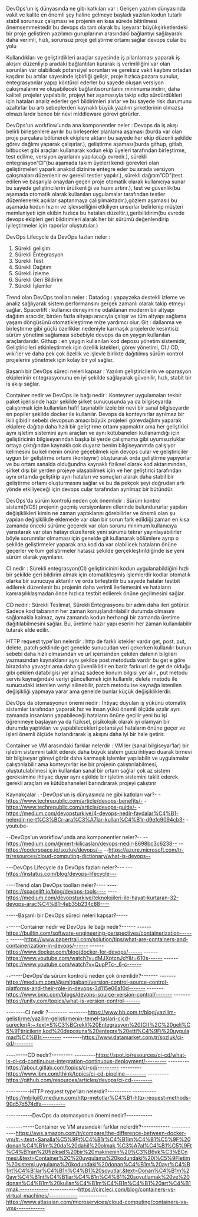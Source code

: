 DevOps'un iş dünyasında ne gibi katkıları var :
Gelişen yazılım dünyasında vakit ve kalite en önemli şey haline gelmeye başladı yazılan kodun tutarlı stabil sorunsuz çalışması ve projenin en kısa sürede bitirilmesi önemsemmektedir bu devops da tam olarak bu işeyarar büyükşirketlerdeki bir proje geliştiren yazılımcı guruplarının arasındaki bağlantıyı sağlayarak daha verimli, hızlı, sorunsuz proje geliştirme ortamı sağlar devops cular bu yolu
 
Kullandıkları ve geliştirdikleri araçlar sayesinde iş pilanlaması yaparak iş akışını düzenliyip aradaki bağlantıları kurarak iş verimliliğini var olan sorunları var olabilicek potansiyel sorunları ve gereksiz vakit kaybını ortadan kaşdırır bu artılar sayesinde işbirliği gelişir, proje hızlıca pazara sunulur, entegrasyonlar yapıp köntürol ederler bu sayede oluşan versiyon çakışmalarını ve oluşabilecek bağlantısorunlarını minimuma indirir, daha kaliteli projeler yapılabilir, projeyi her aşamasıyla takip edip sürdürdükleri için hataları analiz ederler geri bildirimleri alırlar ve bu sayede risk durumunu azaltırlar bu artı sebeplerden kaynaklı büyük yazılım şirketlerinin olmazsa olmazı lardır bence bir nevi middleware görevi görürler. 

DevOps'un workflow'unda ana komponentler neler :
Devops da iş akışı belirli birleşenlere ayrılır bu birleşenler planlama aşaması (burda var olan proje parçalara bölünerek ekiplere aktarır bu sayede her ekip düzenli şekilde görev dağlımı yaparak çalışırlar.), geliştirme aşaması(burda githup, gitlab, bitbucket gibi araçları kullanarak kodun ekip üyeleri tarafından birleştirme, test edilme, versiyon ayarlarını yapılacağı evredir.), sürekli entegrasyon”CI”(bu aşamada takım üyeleri kendi görevleri olan geliştirmeleri yapark anakod dizinine entegre eder bu sırada versiyon çakışmaları düzenlenir ev gerekli testler yapılır.), sürekli dağıtım”CD”(test edilen ve başarıyla onaydan geçen proje otomatik olarak kullanıcıya sunar bu sayede geliştiricilerin ürütkenliği ve hızını artırır.), test ve güvenlik(bu aşamada otomatik olarak kullanılan uygulamalar tarafından testler düzenlenerek açıklar saptanmaya çalışılmaktadır.),gözlem aşaması( bu aşamada kodun hızını ve işlevselliğini etkiliyen unsurlar belirlenip müşteri memluniyeti için ekibin hızlıca bu hataları düzeltir.),geribilidirim(bu evrede devops ekipleri geri bildirimleri alarak her bir sürümü değenlendirip iyileştirmeler için raporlar oluştutular.)

DevOps Lifecycle da DevOps fazları neler :
 
1.	Sürekli gelişim
2.	Sürekli Entegrasyon
3.	Sürekli Test
4.	Sürekli Dağıtım
5.	Sürekli İzleme
6.	Sürekli Geri Bildirim
7.	Sürekli İşlemler

Trend olan DevOps toolları neler : 
Datadog : yapayzeka destekli izleme ve analiz sağlıyarak sistem performansını gerçek zamanlı olarak takip etmeyi sağlar.
Spacerlift : kullanıcı deneyimine odaklanan moderm bir altyapı dağıtım aracıdır, birden fazla altyapı aracıyla çalışır ve tüm altyapı sağlama yaşam döngüsünü otomatikleştirme mize yardımcı olur.
Git : dallanma ve birleştirme gibi güçlü özellikler nedeniyle karmaşık projelerde kesintisiz sürüm yönetimi sağlaması sebebiyle devops da en yaygın kullanılan araçlardandır.
Githup : en yaygın kullanılan kod deposu yönetim sistemidir, Geliştiricileri etkinleştirmek için özellik istekleri, görev yönetimi, CI / CD, wiki'ler ve daha pek çok özellik ve işlevle birlikte dağıtılmış sürüm kontrol projelerini yönetmek için kolay bir yol sağlar.

Başarılı bir DevOps süreci neleri kapsar :
Yazılım geliştiricilerin ve oparasyon ekiplerinin entegrasyonunu en iyi şekilde sağlayarak güvenilir, hızlı, stabit bir iş akışı sağlar.

Container nedir ve DevOps ile bağı nedir :
Konteyner uygulamaları tekbir paket içerisinde hazır şekilde şirket sunucusunda ya da bilgiseyarda çalıştırmak için kullanılan hafif taşınabilir izole bir nevi bir sanal bilgiseyardır en popiler şekilde docker ile kullanılır. Devops da konteynırlar ayrılmaz bir ikili gibidir sebebi devopsun amacı büyük projeleri görevdağlımı yaparak ekiplere dağıtıp daha hzılı bir geliştirme ortamı yapmaktır ama her geliştirici aynı işletim sistemini aynı araçları ve aynı kütübaneleri kullanamdığı için geliştiricinin bilgiseyarından başka bi yerde çalışmama gibi uyumsuzluklar ortaya çıktığından kaynaklı çok duyarız benim bilgiseyarımda çalışıyor kelimesini bu kelimenin önüne geçebilmek için devops cular ve geliştiriciler uygun bir geliştirme ortamı (konteynır) oluşturarak orda geliştirme yapıyorlar ve bu ortam sanalda olduğundna kaynaklı fiziksel olarak kod aktarımından, şirket dışı bir yerden projeye ulaşabilmek için ve her geliştirici tarafından aynı ortamda geliştirip aynı hataları ve sonuçları alarak daha stabil bir geliştirme ortamı oluşturmasını sağlar ve bu da pekçok şeyi doğrudan artı yönde etkiliyeceği için devops cular tarafından ayrılmaz bir bütündür.

DevOps'da sürüm kontrolü neden çok önemlidir :
Sürüm kontrol sistemi(VCS) projenin geçmiş versiyonlarını ellerinde bulundururlar yapılan değişiklikleri kimin ne zaman yaptıklarını görebilirler ve önemli olan şu yapılan değişiklikde eklemede var olan bir sorun fark edildiği zaman en kısa zamanda önceki sürüme geçerek var olan sorunu minimum kullanıcıya yansıtarak var olan hatayı düzelterek yeni sürümü tekrar yayınlayabilirler böyle sorunmlar olmaması için genelde git kullanarak bölümlere ayrıp o şekilde geliştirmeler yaparak ana kod da var olabilicek hataların önüne geçerler ve tüm geliştirmeler hatasız şekilde gerçekleştirildiğinde ise yeni sürüm olarak yayınlanır. 



CI nedir : 
Sürekli entegrasyon(CI) geliştiricinini kodun uygulanabildiğini hızlı bir şekilde geri bildirim almak için otomatikleşmiş işlemlerdir kodlar otomatik olarka bir sunucuya aktarılır ve orda birleştirilir bu sayede hatalar testbit edilerek düzenlenir bu projenin daha verimli ilerlemesini ve hataların kamraşılıklaşmadan önce hızlıca testbit edilerek önüne geçilmesini sağlar.


CD nedir :
Sürekli Teslimat, Sürekli Entegrasyonu bir adım daha ileri götürür. Sadece kod tabanının her zaman konuşlandırılabilir durumda olmasını sağlamakla kalmaz, aynı zamanda kodun herhangi bir zamanda üretime dağıtılabilmesini sağlar. Bu, üretime hazır yapı eserini her zaman kullanılabilir tutarak elde edilir.

HTTP request type'ları nelerdir : 
http de farklı istekler vardır get, post, put, delete, patch şeklinde get genelde sunucudan veri çekerken kullanılır bunun sebebi daha hızlı olmasından ve url içerisinden çekilen datenın bilgileri yazmasından kaynaklanır aynı şekilde post metoduda vardır bu get e göre birazdaha yavaştır ama daha güvenliklidir en bariz farkı url de get de olduğu gibi çekilen databilgisi yer almaz sadece konum bilgisi yer alır , put metodu servis kaynağındaki veriyi güncellemek için kullanılır, delete metodu ile sunucudaki istenilen veriyi silinebilir, patch metodu ise kaynağa istenilen değişikliği yapmaya yarar ama genelde bunlar küçük değişikliklerdir.

DevOps da otomasyonun önemi nedir :
İhtiyaç duyulan iş yükünü otomatik sistemler tarafından yaparak hız ve insan yükü önemli ölçüde azalır aynı zamanda insanların yapabileceği hataların önüne geçilir yeni bu işi öğrenmeye başlayan ya da fiziksel, pisikolojik olarak iyi olamyan bir durumda yaptıkları ve yapabilecekleri potansiyel hataların önüne geçer ve işleri önemli ölçüde hızlandırarak iş akışını daha iyi bir hale getirir.

Container ve VM arasındaki farklar nelerdir :
VM ler (sanal bilgiseyar’lar) bir işletim sistemini taklit ederek daha büyük sistem gücü ihtiyacı duarak birnevi bir bilgiseyar görevi görür daha karmaşık işlemler yapılabilir ve uygulamalar çalıştırılabilir ama konteynırlar ise bir projenin çalıştırılabilmesi, oluştutulabilmesi için kullanılan sanal bir ortam sağlar çok az sistem gereksimine ihtiyaç duyar aynı eşkilde bir işletim sistemini taklit ederek gerekli araçları ve kütübahaneleri barındırarak projeyi çalıştırır 

Kaynakçalar : 
-DevOps'un iş dünyasında ne gibi katkıları var?-
-https://www.techrepublic.com/article/devops-benefits/-
-https://www.techrepublic.com/article/devops-guide/-
-https://medium.com/devopsturkiye/4-devops-nedir-faydalar%C4%B1-nelerdir-ne-t%C3%BCr-ara%C3%A7lar-kullan%C4%B1r-d9efc9094cb3-
-youtube-

--DevOps'un workflow'unda ana komponentler neler?--
--https://medium.com/@mert-kilicaslan/devops-nedir-8698bc3c6238--
--https://coderspace.io/sozluk/devops/--
--https://azure.microsoft.com/tr-tr/resources/cloud-computing-dictionary/what-is-devops--

---DevOps Lifecycle da DevOps fazları neler?---
---https://instatus.com/blog/devops-lifecycle---

----Trend olan DevOps toolları neler?----
----https://spacelift.io/blog/devops-tools----
----https://medium.com/devopsturkiye/teknolojileri-ile-hayat-kurtaran-32-devops-arac%C4%B1-4eb35b234c88----

-----Başarılı bir DevOps süreci neleri kapsar?-----

------Container nedir ve DevOps ile bağı nedir?------
------https://builtin.com/software-engineering-perspectives/containerization------
------https://www.papertrail.com/solution/tips/what-are-containers-and-containerization-in-devops/------
------https://www.docker.com/blog/docker-for-devops/------
------https://www.youtube.com/watch?v=dMJXptcnJoY&t=610s------
------https://www.youtube.com/watch?v=QupPTc-_6-c------

-------DevOps'da sürüm kontrolü neden çok önemlidir?-------
-------https://medium.com/@smitgabani/version-control-source-control-platforms-and-their-role-in-devops-3d115e06a10d-------
-------https://www.bmc.com/blogs/devops-source-version-control/-------
-------https://unity.com/topics/what-is-version-control-------

--------CI nedir ?--------
--------https://www.bb.com.tr/blog/yazilim-gelistirme/yazilim-gelistirmenin-temel-taslari-cicd-surecleri#:~:text=S%C3%BCrekli%20Entegrasyon%20(CI)%2C%20geli%C5%9Ftiricilerin,kod%20deposuna%20entegre%20etti%C4%9Fi%20uygulamad%C4%B1r.--------
--------https://www.datamarket.com.tr/sozluk/ci-cd/--------

---------CD nedir?---------
---------https://spot.io/resources/ci-cd/what-is-ci-cd-continuous-integration-continuous-deployment/---------
---------https://about.gitlab.com/topics/ci-cd/---------
---------https://www.ibm.com/think/topics/ci-cd-pipeline---------
---------https://github.com/resources/articles/devops/ci-cd---------

----------HTTP request type'ları nelerdir?----------
----------https://mbilgil0.medium.com/http-metotlar%C4%B1-http-request-methods-90d57d574dfa----------

-----------DevOps da otomasyonun önemi nedir?-----------

------------Container ve VM arasındaki farklar nelerdir?------------
------------https://aws.amazon.com/tr/compare/the-difference-between-docker-vm/#:~:text=Sanalla%C5%9Ft%C4%B1r%C4%B1lm%C4%B1%C5%9F%20donan%C4%B1m%20da%20dahil%20olmak,%C3%A7al%C4%B1%C5%9Ft%C4%B1ran%20fiziksel%20bir%20makinenin%20%C3%B6yk%C3%BCnmesi.&text=Container%2C%20uygulama%20kodundaki%20i%C5%9Fletim%20sistemi,uygulama%20kodundaki%20donan%C4%B1m%20ayr%C4%B1nt%C4%B1lar%C4%B1n%C4%B1%20soyutlar.&text=Donan%C4%B1m%20ayr%C4%B1nt%C4%B1lar%C4%B1n%C4%B1%20soyutlamak%20ve%20donan%C4%B1m%20kullan%C4%B1m%C4%B1n%C4%B1%20art%C4%B1rmak.------------
------------https://circleci.com/blog/containers-vs-virtual-machines/------------
------------https://www.atlassian.com/microservices/cloud-computing/containers-vs-vms------------
